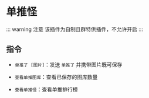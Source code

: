 # 单推怪

::: warning 注意
该插件为自制且群特供插件，不允许开启
:::

## 指令

- `单推了 [图片]`：发送 `单推了` 并携带图片既可保存

- `查看单推图库`：查看已保存的图库数量

- `查看单推怪`：查看单推排行榜